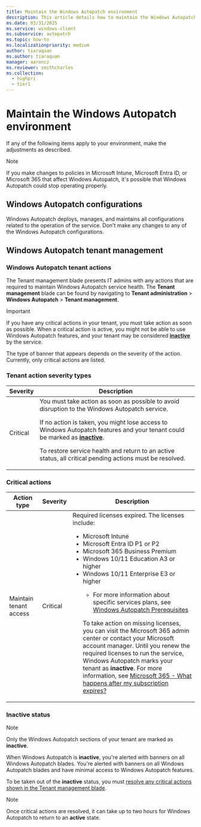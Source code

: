 ```yaml
---
title: Maintain the Windows Autopatch environment
description: This article details how to maintain the Windows Autopatch environment
ms.date: 03/31/2025
ms.service: windows-client
ms.subservice: autopatch
ms.topic: how-to
ms.localizationpriority: medium
author: tiaraquan
ms.author: tiaraquan
manager: aaroncz
ms.reviewer: smithcharles
ms.collection:
  - highpri
  - tier1
---
```


# Maintain the Windows Autopatch environment

If any of the following items apply to your environment, make the adjustments as described.

> [!NOTE]
> If you make changes to policies in Microsoft Intune, Microsoft Entra ID, or Microsoft 365 that affect Windows Autopatch, it's possible that Windows Autopatch could stop operating properly.

## Windows Autopatch configurations

Windows Autopatch deploys, manages, and maintains all configurations related to the operation of the service. Don't make any changes to any of the Windows Autopatch configurations.

## Windows Autopatch tenant management

### Windows Autopatch tenant actions

The Tenant management blade presents IT admins with any actions that are required to maintain Windows Autopatch service health. The **Tenant management** blade can be found by navigating to **Tenant administration** > **Windows Autopatch** > **Tenant management**.

> [!IMPORTANT]
> If you have any critical actions in your tenant, you must take action as soon as possible. When a critical action is active, you might not be able to use Windows Autopatch features, and your tenant may be considered [**inactive**](#inactive-status) by the service.

The type of banner that appears depends on the severity of the action. Currently, only critical actions are listed.

### Tenant action severity types

| Severity | Description |
| ----- | ----- |
| Critical | You must take action as soon as possible to avoid disruption to the Windows Autopatch service.<p>If no action is taken, you might lose access to Windows Autopatch features and your tenant could be marked as [**inactive**](#inactive-status).</p><p>To restore service health and return to an active status, all critical pending actions must be resolved.</p> |

### Critical actions

| Action type | Severity | Description |
| ----- | ----- | ----- |
| Maintain tenant access | Critical | Required licenses expired. The licenses include:<ul><li>Microsoft Intune</li><li>Microsoft Entra ID P1 or P2</li><li>Microsoft 365 Business Premium</li><li>Windows 10/11 Education A3 or higher </li><li>Windows 10/11 Enterprise E3 or higher</li><ul><li>For more information about specific services plans, see [Windows Autopatch Prerequisites](../prepare/windows-autopatch-prerequisites.md)</li></ul><p>To take action on missing licenses, you can visit the Microsoft 365 admin center or contact your Microsoft account manager. Until you renew the required licenses to run the service, Windows Autopatch marks your tenant as **inactive**. For more information, see [Microsoft 365 - What happens after my subscription expires?](/microsoft-365/commerce/subscriptions/what-if-my-subscription-expires)</p> |

### Inactive status

> [!NOTE]
> Only the Windows Autopatch sections of your tenant are marked as **inactive**.

When Windows Autopatch is **inactive**, you're alerted with banners on all Windows Autopatch blades. You're alerted with banners on all Windows Autopatch blades and have minimal access to Windows Autopatch features.

To be taken out of the **inactive** status, you must [resolve any critical actions shown in the Tenant management blade](#critical-actions).

> [!NOTE]
> Once critical actions are resolved, it can take up to two hours for Windows Autopatch to return to an **active** state.
